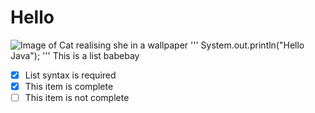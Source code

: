 # Hello 
![Image of Cat realising she in a wallpaper](https://wallpapers.com/images/featured-full/cat-meme-f9i99husnvjkk492.jpg) 
'''
System.out.println("Hello Java");
'''
This is a list babebay
- [x] List syntax is required
- [x] This item is complete
- [ ] This item is not complete

